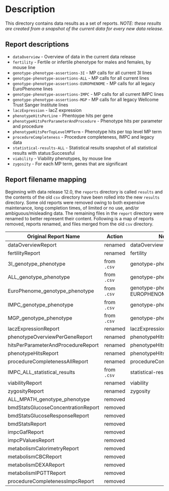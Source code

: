 # Description
This directory contains data results as a set of reports. _NOTE:
these results are created from a snapshot of the current
data for every new data release._

## Report descriptions
- `dataOverview` - Overview of data in the current data release
- `fertility` - Fertile or infertile phenotype for males and females, by mouse line
- `genotype-phenotype-assertions-3I`   - MP calls for all current 3I lines
- `genotype-phenotype-assertions-ALL`  - MP calls for all current lines
- `genotype-phenotype-assertions-EUROPHENOME` - MP calls for all legacy
     EuroPhenome lines
- `genotype-phenotype-assertions-IMPC` - MP calls for all current IMPC lines
- `genotype-phenotype-assertions-MGP`  - MP calls for all legacy
     Wellcome Trust Sanger Institute lines
- `laczExpression` - lacZ expression
- `phenotypeHitsPerLine` - Phentoype hits per gene
- `phenotypeHitsPerParameterAndProcedure` - Phenotype hits per parameter and procedure
- `phenotypeHitsPerTopLevelMPTerm` - Phenotype hits per top level MP term
- `procedureCompleteness` - Procedure completeness, IMPC and legacy data
- `statistical-results-ALL`  - Statistical results snapshot of  all
     statistical results with status:Successful
- `viability` - Viability phenotypes, by mouse line
- `zygosity` - For each MP term, genes that are significant

## Report filename mapping
Beginning with data release 12.0, the `reports` directory is
called `results` and the contents of the old `csv` directory
have been rolled into the new `results` directory. Some old reports
were removed owing to both expensive maintenance, long completion
times, of limited or no use, and/or ambiguous/misleading data. The
remaining files in the `report` directory were renamed to better
represent their content. Following is a map of reports removed, reports
renamed, and files merged from the old `csv` directory.

| Original Report Name               | Action     | New Report Name                       | 
| --------------------               | ------     | ---------------                       |
| dataOverviewReport                 | renamed    | dataOverview                          |
| fertilityReport                    | renamed    | fertility                             |
| 3I_genotype_phenotype              | from `.csv`| genotype-phenotype-assertions-3I      |
| ALL_genotype_phenotype             | from `.csv`| genotype-phenotype-assertions-ALL     |
| EuroPhenome_genotype_phenotype     | from `.csv`| genotype-phenotype-assertions-EUROPHENOME |
| IMPC_genotype_phenotype            | from `.csv`| genotype-phenotype-assertions-IMPC    |
| MGP_genotype_phenotype             | from `.csv`| genotype-phenotype-assertions-MGP     |
| laczExpressionReport               | renamed    | laczExpression                        |
| phenotypeOverviewPerGeneReport     | renamed    | phenotypeHitsPerLine                  |
| hitsPerParameterAndProcedureReport | renamed    | phenotypeHitsPerParameterAndProcedure |
| phenotypeHitsReport                | renamed    | phenotypeHitsPerTopLevelMPTerm        |
| procedureCompletenessAllReport     | renamed    | procedureCompleteness                 |
| IMPC_ALL_statistical_results       | from `.csv`| statistical-results-ALL               |
| viabilityReport                    | renamed    | viability                             |
| zygosityReport                     | renamed    | zygosity                              |
| ALL_MPATH_genotype_phenotype       | removed    |                                       |
| bmdStatsGlucoseConcentrationReport | removed    |                                       |
| bmdStatsGlucoseResponseReport      | removed    |                                       |
| bmdStatsReport                     | removed    |                                       |
| impcGafReport                      | removed    |                                       |
| impcPValuesReport                  | removed    |                                       |
| metabolismCalorimetryReport        | removed    |                                       |
| metabolismCBCReport                | removed    |                                       |
| metabolismDEXAReport               | removed    |                                       |
| metabolismIPGTTReport              | removed    |                                       |
| procedureCompletenessImpcReport    | removed    |                                       |
